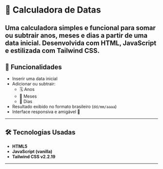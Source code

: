 # 📅 Calculadora de Datas

Uma calculadora simples e funcional para somar ou subtrair **anos, meses e dias** a partir de uma data inicial. Desenvolvida com **HTML**, **JavaScript** e estilizada com **Tailwind CSS**.
---

## 🧠 Funcionalidades

- Inserir uma data inicial
- Adicionar ou subtrair:
  - 🗓️ Anos
  - 📆 Meses
  - 📅 Dias
- Resultado exibido no formato brasileiro (`dd/mm/aaaa`)
- Interface responsiva e amigável 🌿

---

## 🛠️ Tecnologias Usadas

- **HTML5**
- **JavaScript (vanilla)**
- **Tailwind CSS v2.2.19**

---
